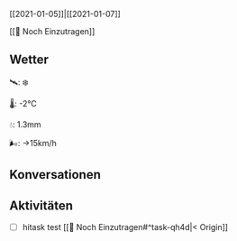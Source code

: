[[2021-01-05]]|[[2021-01-07]]

[[📅 Noch Einzutragen]]

## Wetter

🛰: ❄️

🌡: -2°C

💧: 1.3mm

🌬: →15km/h

## Konversationen


## Aktivitäten

- [ ] hitask test [[📅 Noch Einzutragen#^task-qh4d|< Origin]]
